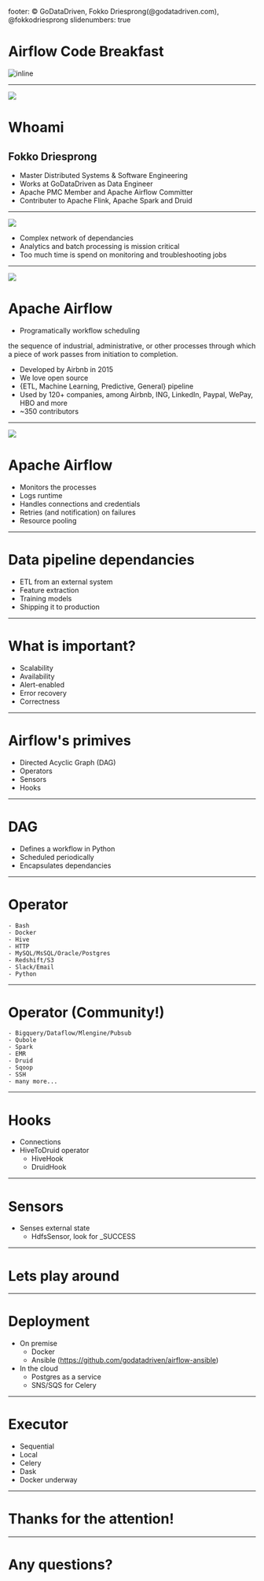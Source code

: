 footer: © GoDataDriven, Fokko Driesprong(@godatadriven.com), @fokkodriesprong
slidenumbers: true

# Airflow Code Breakfast

![inline](godata.png)

---

![](uni.png)

# Whoami

## Fokko Driesprong

- Master Distributed Systems & Software Engineering
- Works at GoDataDriven as Data Engineer
- Apache PMC Member and Apache Airflow Committer
- Contributer to Apache Flink, Apache Spark and Druid

---

![](oil.jpg)

- Complex network of dependancies
- Analytics and batch processing is mission critical
- Too much time is spend on monitoring and troubleshooting jobs

---

![](airflow.png)

# Apache Airflow

- Programatically workflow scheduling

the sequence of industrial, administrative, or other processes through which a piece of work passes from initiation to completion.


- Developed by Airbnb in 2015
- We love open source
- {ETL, Machine Learning, Predictive, General} pipeline
- Used by 120+ companies, among Airbnb, ING, LinkedIn, Paypal, WePay, HBO and more
- ~350 contributors

---

![](airflow.png)

# Apache Airflow

- Monitors the processes
- Logs runtime
- Handles connections and credentials
- Retries (and notification) on failures
- Resource pooling

---

# Data pipeline dependancies

- ETL from an external system
- Feature extraction
- Training models
- Shipping it to production

---

# What is important?

- Scalability
- Availability
- Alert-enabled
- Error recovery
- Correctness

---

# Airflow's primives

- Directed Acyclic Graph (DAG)
- Operators
- Sensors
- Hooks

---

# DAG

- Defines a workflow in Python
- Scheduled periodically
- Encapsulates dependancies

---

# Operator

	- Bash
	- Docker
	- Hive
	- HTTP
	- MySQL/MsSQL/Oracle/Postgres
	- Redshift/S3
	- Slack/Email
	- Python

---

# Operator (Community!)

	- Bigquery/Dataflow/Mlengine/Pubsub
	- Qubole
	- Spark
	- EMR
	- Druid
	- Sqoop
	- SSH
	- many more...

---

# Hooks

- Connections
- HiveToDruid operator
	- HiveHook
	- DruidHook

---

# Sensors

- Senses external state
	- HdfsSensor, look for _SUCCESS

---

# Lets play around

---

# Deployment

- On premise
	- Docker
	- Ansible (https://github.com/godatadriven/airflow-ansible)
- In the cloud
	- Postgres as a service
	- SNS/SQS for Celery

---

# Executor

- Sequential
- Local
- Celery
- Dask
- Docker underway

---

# Thanks for the attention!

---

# Any questions?
